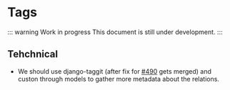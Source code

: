 # Tags

::: warning Work in progress
This document is still under development.
:::

## Tehchnical

- We should use django-taggit (after fix for [#490](https://github.com/jazzband/django-taggit/issues/490) gets merged) and custon through models to gather more metadata about the relations.
